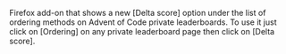 Firefox add-on that shows a new [Delta score] option under the list of ordering methods on Advent of Code private leaderboards. To use it just click on [Ordering] on any private leaderboard page then click on [Delta score].
